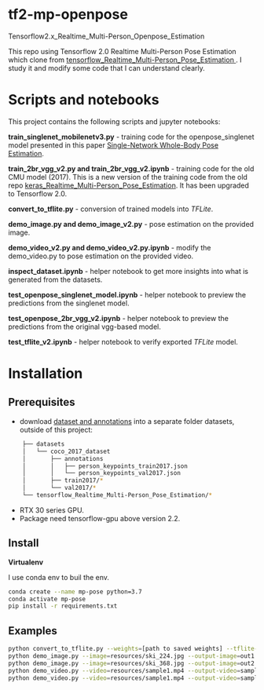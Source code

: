# tf2-mp-openpose
Tensorflow2.x_Realtime_Multi-Person_Openpose_Estimation 

This repo using Tensorflow 2.0 Realtime Multi-Person Pose Estimation which clone from [tensorflow_Realtime_Multi-Person_Pose_Estimation ](https://github.com/michalfaber/tensorflow_Realtime_Multi-Person_Pose_Estimation). 
I study it and modify some code that I can understand clearly. 

# Scripts and notebooks

This project contains the following scripts and jupyter notebooks:

**train_singlenet_mobilenetv3.py** - training code for the openpose_singlenet model presented in this paper [Single-Network Whole-Body Pose Estimation](https://arxiv.org/abs/1909.13423).

**train_2br_vgg_v2.py and train_2br_vgg_v2.ipynb** - training code for the old CMU model (2017). This is a new version of the training code from the old repo [keras_Realtime_Multi-Person_Pose_Estimation](https://github.com/michalfaber/keras_Realtime_Multi-Person_Pose_Estimation). It has been upgraded to Tensorflow 2.0.

**convert_to_tflite.py** - conversion of trained models into *TFLite*.

**demo_image.py and demo_image_v2.py** - pose estimation on the provided image.

**demo_video_v2.py and demo_video_v2.py.ipynb** - modify the  demo_video.py to pose estimation on the provided video.

**inspect_dataset.ipynb** - helper notebook to get more insights into what is generated from the datasets.

**test_openpose_singlenet_model.ipynb** - helper notebook to preview the predictions from the singlenet model.

**test_openpose_2br_vgg_v2.ipynb** - helper notebook to preview the predictions from the original vgg-based model.

**test_tflite_v2.ipynb** - helper notebook to verify exported *TFLite* model.
  

# Installation

## Prerequisites

* download [dataset and annotations](http://cocodataset.org/#download) into a separate folder datasets, outside of this project:
```bash
    ├── datasets
    │   └── coco_2017_dataset
    │       ├── annotations
    │       │   ├── person_keypoints_train2017.json
    │       │   └── person_keypoints_val2017.json
    │       ├── train2017/*
    │       └── val2017/*
    └── tensorflow_Realtime_Multi-Person_Pose_Estimation/*
```
                
* RTX 30 series GPU.
* Package need tensorflow-gpu above version 2.2.


## Install

**Virtualenv**

I use conda env to buil the env.
```bash
conda create --name mp-pose python=3.7
conda activate mp-pose
pip install -r requirements.txt

```

## Examples
```bash
python convert_to_tflite.py --weights=[path to saved weights] --tflite-path=openpose_singlenet.tflite --create-model-fn=create_openpose_singlenet
python demo_image.py --image=resources/ski_224.jpg --output-image=out1.png --create-model-fn=create_openpose_singlenet
python demo_image.py --image=resources/ski_368.jpg --output-image=out2.png --create-model-fn=create_openpose_2branches_vgg
python demo_video.py --video=resources/sample1.mp4 --output-video=sample1_out1.mp4 --create-model-fn=create_openpose_2branches_vgg --input-size=368 --output-resize-factor=8 --paf-idx=10 --heatmap-idx=11
python demo_video.py --video=resources/sample1.mp4 --output-video=sample1_out2.mp4 --create-model-fn=create_openpose_singlenet --input-size=224 --output-resize-factor=8 --paf-idx=2 --heatmap-idx=3
```

